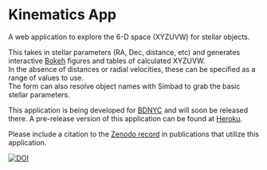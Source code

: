 # Kinematics App

A web application to explore the 6-D space (XYZUVW) for stellar objects.

This takes in stellar parameters (RA, Dec, distance, etc) and generates 
interactive [Bokeh](http://bokeh.pydata.org/en/latest/) figures and tables of calculated XYZUVW.   
In the absence of distances or radial velocities, these can be specified as a range of values to use.   
The form can also resolve object names with Simbad to grab the basic stellar parameters.

This application is being developed for [BDNYC](http://www.bdnyc.org/) and will soon be released there.
A pre-release version of this application can be found at [Heroku](http://stellar-kinematics.heroku.com).

Please include a citation to the [Zenodo record](https://zenodo.org/badge/latestdoi/4730/dr-rodriguez/Kinematics-App) 
in publications that utilize this application. 

[![DOI](https://zenodo.org/badge/4730/dr-rodriguez/Kinematics-App.svg)](https://zenodo.org/badge/latestdoi/4730/dr-rodriguez/Kinematics-App)
